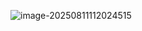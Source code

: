 ![image-20250811112024515](https://cdn.jsdelivr.net/gh/ss77yq/images_syq@main/typora/paper/20250811112024607.png)